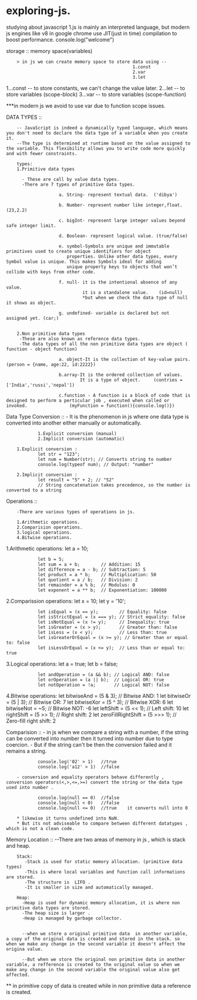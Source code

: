# exploring-js.
studying about javascript
1.js is mainly an interpreted language, but modern js engines like v8 in google chrome use JIT(just in time) compilation to boost performance.
console.log("welcome")

storage ::  memory space(variables)
        
        > in js we can create memory space to store data using --
                                                    1.const
                                                    2.var
                                                    3.let
                                                    
 1...const -- to store constants, we can't change the value later.
 2...let -- to store variables (scope-block)
 3...var -- to store variables (scope-function)

 ***in modern js we avoid to use var due to function scope issues.



DATA TYPES ::

        -- JavaScript is indeed a dynamically typed language, which means you don't need to declare the data type of a variable when you create it. 
        --The type is determined at runtime based on the value assigned to the variable. This flexibility allows you to write code more quickly and with fewer constraints.

        types:
        1.Primitive data types

          - These are call by value data types.
          -There are 7 types of primitive data types.

                        a. String- represent textual data.  ('dibya')

                        b. Number- represent number like integer,float. (23,2.2)

                        c. bigInt- represent large integer values beyond safe integer limit. 

                        d. Boolean- represent logical value. (true/false)

                        e. symbol-Symbols are unique and immutable primitives used to create unique identifiers for object 
                           properties. Unlike other data types, every Symbol value is unique. This makes Symbols ideal for adding 
                           unique property keys to objects that won’t collide with keys from other code.

                        f. null- it is the intentional absence of any value.
                                 it is a standalone value.    (id=null)
                                 *but when we check the data type of null it shows as object.

                        g. undefined- variable is declared but not assigned yet. (car;)


        2.Non primitive data types
         -These are also known as reference data types.
         -The data types of all the non primitive data types are object ( function - object function)

                        a. object-It is the collection of key-value pairs.  (person = {name, age:22, id:2222})

                        b.array-It is the ordered collection of values.
                                It is a type of object.     (contries = ['India','russi','nepal'])

                        c.function - A function is a block of code that is designed to perform a perticular job , executed when called or invoked.                (myFunction = function(){console.log()})




Data Type Conversion ::
                - It is the phenomenon in js where one data type is converted into another either manually or automatically.

                1.Explicit conversion (manual)
                2.Implicit conversion (automatic)

        1.Explicit conversion :
                let str = "123";
                let num = Number(str); // Converts string to number
                console.log(typeof num); // Output: "number"

        2.Implicit conversion :
                let result = "5" + 2; // "52"
                // String concatenation takes precedence, so the number is converted to a string



Operations ::

        -There are various types of operations in js.

        1.Arithmetic operations.
        2.Comparision operations.
        3.logical operations.
        4.Bitwise operations.

   1.Arithmetic operations:
                let a = 10;

                let b = 5;
                let sum = a + b;        // Addition: 15
                let difference = a - b; // Subtraction: 5
                let product = a * b;    // Multiplication: 50
                let quotient = a / b;   // Division: 2
                let remainder = a % b;  // Modulus: 0
                let exponent = a ** b;  // Exponentiation: 100000
   
   2.Comparission operations:
                let x = 10;
                let y = '10';

                let isEqual = (x == y);        // Equality: false
                let isStrictEqual = (x === y); // Strict equality: false
                let isNotEqual = (x != y);     // Inequality: true
                let isGreater = (x > y);       // Greater than: false
                let isLess = (x < y);          // Less than: true
                let isGreaterOrEqual = (x >= y); // Greater than or equal to: false
                let isLessOrEqual = (x <= y);  // Less than or equal to: true

   3.Logical operations:
                let a = true;
                let b = false;

                let andOperation = (a && b); // Logical AND: false
                let orOperation = (a || b);  // Logical OR: true
                let notOperation = !a;       // Logical NOT: false

   4.Bitwise operations:
                let bitwiseAnd = (5 & 3);   // Bitwise AND: 1
                let bitwiseOr = (5 | 3);    // Bitwise OR: 7
                let bitwiseXor = (5 ^ 3);   // Bitwise XOR: 6
                let bitwiseNot = ~5;        // Bitwise NOT: -6
                let leftShift = (5 << 1);   // Left shift: 10
                let rightShift = (5 >> 1);  // Right shift: 2
                let zeroFillRightShift = (5 >>> 1); // Zero-fill right shift: 2


Comparision ::
        - in js when we compare a string with a number, if the string can be converted into number then it turned into number due to type coercion.
        - But if the string can't be then the conversion failed and it remains a string.

                console.log('02' > 1)   //true
                console.log('a12' > 1)  //false

        - conversion and equality operators behave differently , conversion operators(<,>,<=,>=) convert the string or the data type used into number .

                console.log(null == 0)  //false
                console.log(null < 0)   //false
                console.log(null <= 0)  //true    it converts null into 0 

        * likewise it turns undefined into NaN.
        * But its not adviseable to compare between different datatypes , which is not a clean code.




Memory Location ::
        --There are two areas of memory in js , which is stack and heap.

        Stack:
           -Stack is used for static memory allocation. (primitive data types)
           -This is where local variables and function call informations are stored.
           -The structure is  LIFO .
           -It is smaller in size and automatically managed.

        Heap:
          -Heap is used for dynamic memory allocation, it is where non primitive data types are stored.
          -The heap size is larger .
          -Heap is managed by garbage collector.


          --when we store a original primitive data  in another variable, a copy of the original data is created and stored in the stack. so when we make any change in the second variable it doesn't affect the origina value.
          
          --But when we store the original non primitive data in another variable, a refference is created to the original value so when we make any change in the second variable the original value also get affected.


 ** in primitive copy of data is created while in non primitive data a reference is created.
